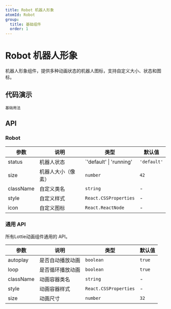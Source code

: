 ```yaml
---
title: Robot 机器人形象
atomId: Robot
group:
  title: 基础组件
  order: 1
---
```


# Robot 机器人形象

机器人形象组件，提供多种动画状态的机器人图标，支持自定义大小、状态和图标。

## 代码演示

<code src="../demos/robot.tsx">基础用法</code>

## API

### Robot

| 参数      | 说明               | 类型                                             | 默认值      |
| --------- | ------------------ | ------------------------------------------------ | ----------- |
| status    | 机器人状态         | `'default' \| 'running'                         | `'default'` |
| size      | 机器人大小（像素） | `number`                                         | `42`        |
| className | 自定义类名         | `string`                                         | -           |
| style     | 自定义样式         | `React.CSSProperties`                            | -           |
| icon      | 自定义图标         | `React.ReactNode`                                | -           |

### 通用 API

所有Lottie动画组件通用的 API。

| 参数      | 说明             | 类型                  | 默认值 |
| --------- | ---------------- | --------------------- | ------ |
| autoplay  | 是否自动播放动画 | `boolean`             | `true` |
| loop      | 是否循环播放动画 | `boolean`             | `true` |
| className | 动画容器类名     | `string`              | -      |
| style     | 动画容器样式     | `React.CSSProperties` | -      |
| size      | 动画尺寸         | `number`              | `32`   |
